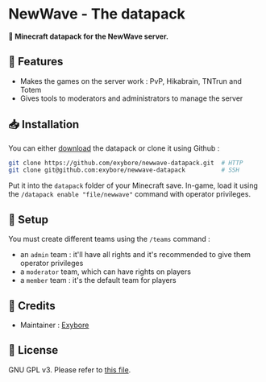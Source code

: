 # NewWave - The datapack

**🎈 Minecraft datapack for the NewWave server.**

## 🌈 Features

- Makes the games on the server work : PvP, Hikabrain, TNTrun and Totem
- Gives tools to moderators and administrators to manage the server

## 📥 Installation

You can either [download](https://github.com/exybore/newwave-datapack/archive/master.zip) the datapack or clone it using Github :

```bash
git clone https://github.com/exybore/newwave-datapack.git  # HTTP
git clone git@github.com:exybore/newwave-datapack          # SSH
```

Put it into the `datapack` folder of your Minecraft save. In-game, load it using the `/datapack enable "file/newwave"` command with operator privileges.

## 🔧 Setup

You must create different teams using the `/teams` command :

- an `admin` team : it'll have all rights and it's recommended to give them operator privileges
- a `moderator` team, which can have rights on players
- a `member` team : it's the default team for players

## 📜 Credits

- Maintainer : [Exybore](https://github.com/exybore)

## 🔐 License

GNU GPL v3. Please refer to [this file](./LICENSE).
